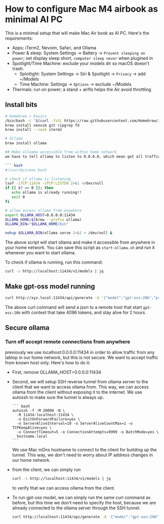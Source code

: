 # How to configure Mac M4 airbook as minimal AI PC

This is a minimal setup that will make Mac Air book as AI PC. Here's the
requirements:

* Apps: iTerm2, Nevoim, Safari, and Ollama
* Power & sleep: System Settings -> Battery -> `Prevent sleeping on power`; set display sleep short, `computer sleep never` when plugined in
* Spotlight/Time Machine: exclude your models dir so macOS doesn't trash.
  * Splotlight: System Settings -> Siri & Spotlight -> `Privacy` -> add ~/Models
  * Time Machine: Settings -> `Options` -> exclude ~/Models
* Thermals: run on power; a stand + airflo helps the Air avoid throttling

## Install bits
``` bash
# Homebrew + basics
/bin/bash -c "$(curl -fsSL https://raw.githubusercontent.com/Homebrew/install/HEAD/install.sh)"
brew install neovim git ripgrep fd
brew install --cask iterm2

# Ollama
brew install ollama

## Make olloama accessible from within home network
we have to tell ollama to listen to 0.0.0.0, which mean get all traffic from anywhere

``` bash
#!/usr/bin/env bash

# check if ollama is listening
lsof -iTCP:11434 -sTCP:LISTEN 2>&1 >/dev/null
if [[ $? == 0 ]]; then
   echo ollama is already running!!
   exit 0
fi

# allow access ollama from anywhere
export OLLAMA_HOST=0.0.0.0:11434
OLLAMA_HOME=$(brew --prefix ollama)
OLLAMA_BIN="$OLLAMA_HOME/bin"

nohup $OLLAMA_BIN/ollama serve 2>&1 > /dev/null &
```
The above script will start ollama and make it accessible from anywhere in your home network. You can save this script as `start-ollama.sh` and run it whenever you want to start ollama.

To check if ollama is running, run this command:
``` bash
curl -s http://localhost:11434/v1/models | jq

```
## Make gpt-oss model running
``` bash
curl http://xyz.local:11434/api/generate -d '{"model":"gpt-oss:20b","prompt":"ready","options":{"num_ctx":4096},"keep_alive":"2h"}'

```
The above curl command will send a json to a remote host that start `gpt-oss:20b` with context that take 4096 tokens, and stay alive for 2 hours

## Secure ollama

### Turn off accept remote connections from anywhere
previously we use localhost:0.0.0.0:11434 in order to allow traffic from any labtop in our home network, but this is not secure. We want to accept traffic from known host only. Here's how to do it:

* First, remove OLLAMA_HOST=0.0.0.0:11434
* Second, we will setup SSH reverse tunnel from ollama server to the client that we want to access ollama from. This way, we can access ollama from the client without exposing it to the internet. We use autossh to make sure the tunnel is always up.

      ``` bash
      autossh -f -M 20000 -N \
        -R 11434:localhost:11434 \
        -o ExitOnForwardFailure=yes \
        -o ServerAliveInterval=10 -o ServerAliveCountMax=1 -o TCPKeepAlive=yes \
        -o ConnectTimeout=5 -o ConnectionAttempts=9999 -o BatchMode=yes \
        hostname.local
      ```
  We use Mac mDns hostname to connect to the client for building up the tunnel. This way, we don't need to worry about IP address changes in our home network.

* from the client, we can simply run
  ``` bash
  curl -s http://localhost:11434/v1/models | jq
  ```
  to verify that we can access ollama from the client.

* To run gpt-oss model, we can simply run the same curl command as before, but this time we don't need to specify the host, because we are already connected to the ollama server through the SSH tunnel.

  ``` bash
  curl http://localhost:11434/api/generate -d '{"model":"gpt-oss:20b","prompt":"ready","options":{"num_ctx":4096},"keep_alive":"2h"}'
  ```

